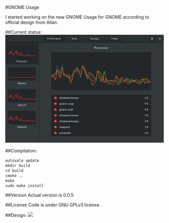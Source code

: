 #GNOME Usage

I started working on the new GNOME Usage for GNOME according to official design from Allan.<br>

##Current status:
![Screenshot](screenshot.png?raw=true )

##Compilation:
```
autovala update
mkdir build
cd build
cmake ..
make
sudo make install
```

##Version
Actual version is 0.0.5

##License
Code is under GNU GPLv3 license.

##Design:
<img src="https://rawgit.com/gnome-design-team/gnome-mockups/master/usage/usage.svg">
